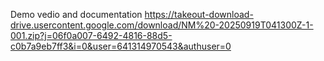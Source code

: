 Demo vedio and documentation
https://takeout-download-drive.usercontent.google.com/download/NM%20-20250919T041300Z-1-001.zip?j=06f0a007-6492-4816-88d5-c0b7a9eb7ff3&i=0&user=641314970543&authuser=0
